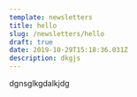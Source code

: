 ```yaml
---
template: newsletters
title: hello
slug: /newsletters/hello
draft: true
date: 2019-10-29T15:18:36.031Z
description: dkgjs
---
```

dgnsglkgdalkjdg
